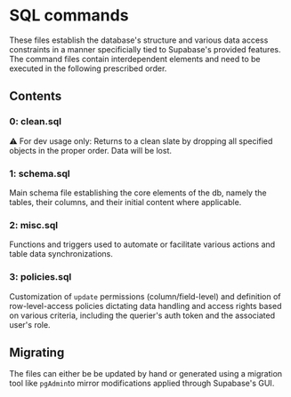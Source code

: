 # SQL commands

These files establish the database's structure and various data access constraints in a manner
specificially tied to Supabase's provided features. The command files contain interdependent elements and need to be executed in the following prescribed order.

## Contents

### 0: clean.sql

:warning: For dev usage only: Returns to a clean slate by dropping all specified objects in the proper order. Data will be lost.

### 1: schema.sql

Main schema file establishing the core elements of the db, namely the tables, their columns, and their initial content where applicable.

### 2: misc.sql

Functions and triggers used to automate or facilitate various actions and table data synchronizations.

### 3: policies.sql

Customization of `update` permissions (column/field-level) and definition of row-level-access policies dictating data handling and access rights based on various criteria,
including the querier's auth token and the associated user's role.

## Migrating

The files can either be be updated by hand or generated using a migration tool like `pgAdmin`to mirror modifications applied through Supabase's GUI.